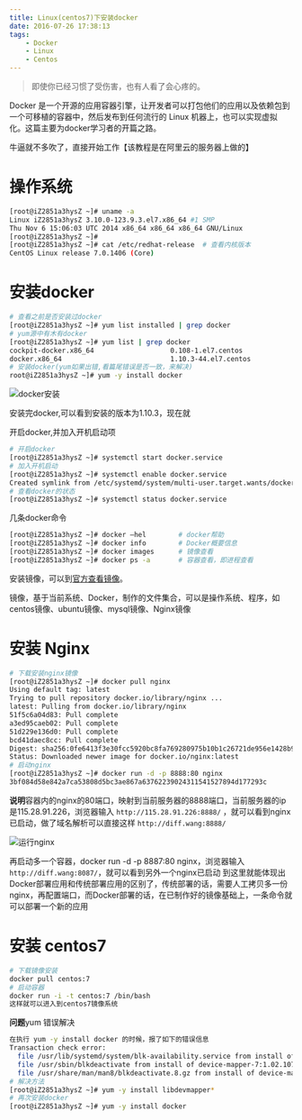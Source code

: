 ```yaml
---
title: Linux(centos7)下安装docker
date: 2016-07-26 17:38:13
tags:
    - Docker
    - Linux
    - Centos
---
```


> 即使你已经习惯了受伤害，也有人看了会心疼的。

Docker 是一个开源的应用容器引擎，让开发者可以打包他们的应用以及依赖包到一个可移植的容器中，然后发布到任何流行的 Linux 机器上，也可以实现虚拟化。这篇主要为docker学习者的开篇之路。

<!-- more -->

牛逼就不多吹了，直接开始工作【该教程是在阿里云的服务器上做的】

# 操作系统
``` bash
[root@iZ2851a3hysZ ~]# uname -a
Linux iZ2851a3hysZ 3.10.0-123.9.3.el7.x86_64 #1 SMP 
Thu Nov 6 15:06:03 UTC 2014 x86_64 x86_64 x86_64 GNU/Linux
[root@iZ2851a3hysZ ~]#
[root@iZ2851a3hysZ ~]# cat /etc/redhat-release  # 查看内核版本
CentOS Linux release 7.0.1406 (Core) 
```

# 安装docker

``` bash
# 查看之前是否安装过docker
[root@iZ2851a3hysZ ~]# yum list installed | grep docker
# yum源中有木有docker
[root@iZ2851a3hysZ ~]# yum list | grep docker
cockpit-docker.x86_64                   0.108-1.el7.centos             extras   
docker.x86_64                           1.10.3-44.el7.centos           extras 
# 安装docker(yum如果出错,看篇尾错误是否一致，来解决)
root@iZ2851a3hysZ ~]# yum -y install docker
```
![docker安装](/img/201607/dockerinstall/dockerinstall.png)

安装完docker,可以看到安装的版本为1.10.3，现在就

开启docker,并加入开机启动项
``` bash
# 开启docker
[root@iZ2851a3hysZ ~]# systemctl start docker.service
# 加入开机启动
[root@iZ2851a3hysZ ~]# systemctl enable docker.service
Created symlink from /etc/systemd/system/multi-user.target.wants/docker.service to /usr/lib/systemd/system/docker.service.
# 查看docker的状态
[root@iZ2851a3hysZ ~]# systemctl status docker.service
```

几条docker命令
``` bash
[root@iZ2851a3hysZ ~]# docker –hel        # docker帮助
[root@iZ2851a3hysZ ~]# docker info        # Docker概要信息
[root@iZ2851a3hysZ ~]# docker images      # 镜像查看
[root@iZ2851a3hysZ ~]# docker ps -a       # 容器查看，即进程查看
```

安装镜像，可以到[官方查看镜像](https://registry.hub.docker.com/search?q=library)。

镜像，基于当前系统、Docker，制作的文件集合，可以是操作系统、程序，如centos镜像、ubuntu镜像、mysql镜像、Nginx镜像

# 安装 Nginx
``` bash
# 下载安装nginx镜像
[root@iZ2851a3hysZ ~]# docker pull nginx
Using default tag: latest
Trying to pull repository docker.io/library/nginx ... 
latest: Pulling from docker.io/library/nginx
51f5c6a04d83: Pull complete 
a3ed95caeb02: Pull complete 
51d229e136d0: Pull complete 
bcd41daec8cc: Pull complete 
Digest: sha256:0fe6413f3e30fcc5920bc8fa769280975b10b1c26721de956e1428b9e2f29d04
Status: Downloaded newer image for docker.io/nginx:latest
# 启动nginx
[root@iZ2851a3hysZ ~]# docker run -d -p 8888:80 nginx
3bf084d58e842a7ca53808d5bc3ae867a63762239024311541527894d177293c
```
**说明**容器内的nginx的80端口，映射到当前服务器的8888端口，当前服务器的ip是115.28.91.226，浏览器输入 `http://115.28.91.226:8888/` ，就可以看到nginx已启动，做了域名解析可以直接这样 `http://diff.wang:8888/`

![运行nginx](/img/201607/dockerinstall/nginxrun.png)

再启动多一个容器，docker run -d -p 8887:80 nginx，浏览器输入 `http://diff.wang:8087/`，就可以看到另外一个nginx已启动
到这里就能体现出Docker部署应用和传统部署应用的区别了，传统部署的话，需要人工拷贝多一份nginx，再配置端口，而Docker部署的话，在已制作好的镜像基础上，一条命令就可以部署一个新的应用

# 安装 centos7
``` bash
# 下载镜像安装
docker pull centos:7
# 启动容器
docker run -i -t centos:7 /bin/bash
这样就可以进入到centos7镜像系统
```
**问题**yum 错误解决
``` bash
在执行 yum -y install docker 的时候，报了如下的错误信息
Transaction check error:
  file /usr/lib/systemd/system/blk-availability.service from install of device-mapper-7:1.02.107-5.el7_2.5.x86_64 conflicts with file from package lvm2-7:2.02.105-14.el7.x86_64
  file /usr/sbin/blkdeactivate from install of device-mapper-7:1.02.107-5.el7_2.5.x86_64 conflicts with file from package lvm2-7:2.02.105-14.el7.x86_64
  file /usr/share/man/man8/blkdeactivate.8.gz from install of device-mapper-7:1.02.107-5.el7_2.5.x86_64 conflicts with file from package lvm2-7:2.02.105-14.el7.x86_64
# 解决方法
[root@iZ2851a3hysZ ~]# yum -y install libdevmapper*
# 再次安装docker
[root@iZ2851a3hysZ ~]# yum -y install docker
```

